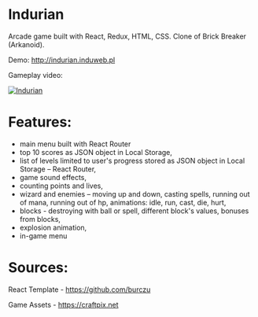 # Indurian
Arcade game built with React, Redux, HTML, CSS. Clone of Brick Breaker (Arkanoid).

Demo: http://indurian.induweb.pl

Gameplay video:

[![Indurian](http://img.youtube.com/vi/5qw4dKGEFnw/0.jpg)](http://www.youtube.com/watch?v=5qw4dKGEFnw)


# Features:

* main menu built with React Router
* top 10 scores as JSON object in Local Storage,
* list of levels limited to user's progress stored as JSON object in Local Storage – React Router,
* game sound effects,
* counting points and lives,
* wizard and enemies – moving up and down, casting spells, running out of mana, running out of hp, animations: idle, run, cast, die, hurt,
* blocks - destroying with ball or spell, different block's values, bonuses from blocks,
* explosion animation,
* in-game menu
# Sources:

React Template - https://github.com/burczu

Game Assets - https://craftpix.net